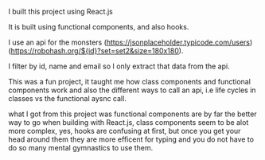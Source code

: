 I built this project using React.js

It is built using functional components, and also hooks.

I use an api for the monsters (https://jsonplaceholder.typicode.com/users) (https://robohash.org/${id}?set=set2&size=180x180).

I filter by id, name and email so I only extract that data from the api.

This was a fun project, it taught me how class components and functional components work and also the different ways to call an api, i.e life cycles in classes vs the functional aysnc call.

what I got from this project was functional components are by far the better way to go when building with React.js, class components seem to be alot more complex, yes, hooks are confusing at first,
but once you get your head around them they are more efficent for typing and you do not have to do so many mental gymnastics to use them.
